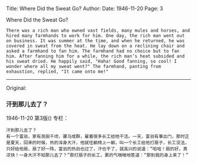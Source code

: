 Title: Where Did the Sweat Go?
Author:
Date: 1946-11-20
Page: 3

Where Did the Sweat Go?

    There was a rich man who owned vast fields, many mules and horses, and hired many farmhands to work for him. One day, the rich man went out on business. It was summer at the time, and when he returned, he was covered in sweat from the heat. He lay down on a reclining chair and asked a farmhand to fan him. The farmhand had no choice but to fan him. After fanning him for a while, the rich man’s heat subsided and his sweat dried. He happily said, "Haha! Good fanning, so cool! I wonder where all my sweat went?" The farmhand, panting from exhaustion, replied, "It came onto me!"



<hr /> 

Original: 


### 汗到那儿去了？

1946-11-20
第3版()
专栏：

    汗到那儿去了？
    有一个富翁，家有良田千顷，骡马成群，雇着很多长工给他干活。一天，富翁有事出门，那时正是夏天，回来的时候，热的浑身大汗，他就往躺椅上一躺，叫一个长工给他打扇子，长工没法，只好给他扇，扇了好一阵，富翁的热劲也过了，汗也干了，就高兴的说道：“哈哈！扇的好，真凉快！一身大汗不知那儿去了？”那打扇子的长工，累的气喘喘地答道：“那到我的身上来了！”
